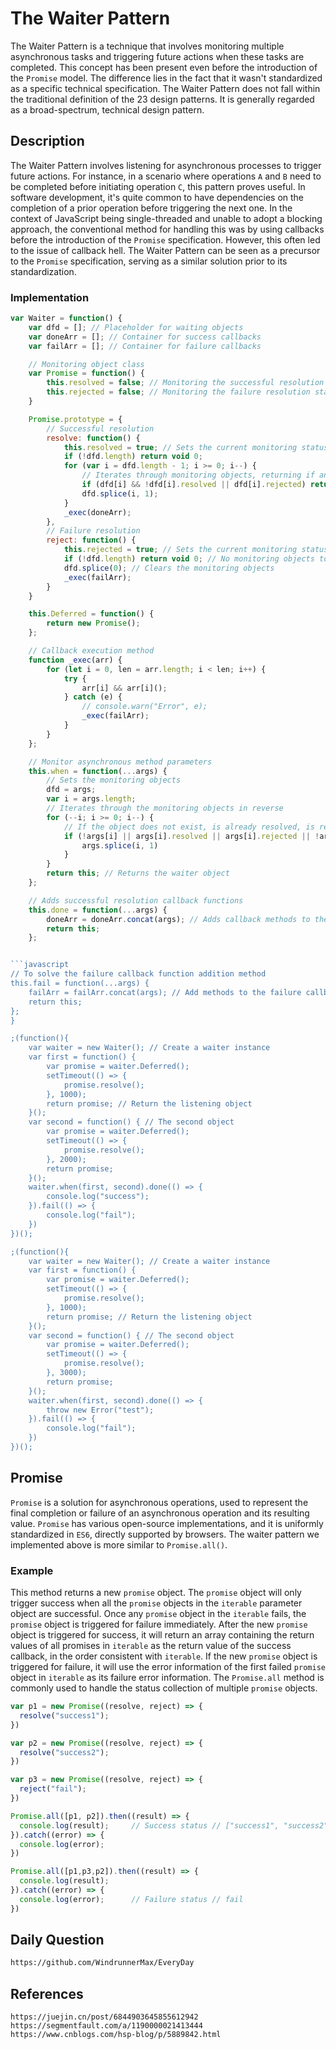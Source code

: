 # The Waiter Pattern

The Waiter Pattern is a technique that involves monitoring multiple asynchronous tasks and triggering future actions when these tasks are completed. This concept has been present even before the introduction of the `Promise` model. The difference lies in the fact that it wasn't standardized as a specific technical specification. The Waiter Pattern does not fall within the traditional definition of the 23 design patterns. It is generally regarded as a broad-spectrum, technical design pattern.

## Description
The Waiter Pattern involves listening for asynchronous processes to trigger future actions. For instance, in a scenario where operations `A` and `B` need to be completed before initiating operation `C`, this pattern proves useful. In software development, it's quite common to have dependencies on the completion of a prior operation before triggering the next one. In the context of JavaScript being single-threaded and unable to adopt a blocking approach, the conventional method for handling this was by using callbacks before the introduction of the `Promise` specification. However, this often led to the issue of callback hell. The Waiter Pattern can be seen as a precursor to the `Promise` specification, serving as a similar solution prior to its standardization.

### Implementation

```javascript
var Waiter = function() {
    var dfd = []; // Placeholder for waiting objects
    var doneArr = []; // Container for success callbacks
    var failArr = []; // Container for failure callbacks

    // Monitoring object class
    var Promise = function() {
        this.resolved = false; // Monitoring the successful resolution status of an object
        this.rejected = false; // Monitoring the failure resolution status of an object
    }

    Promise.prototype = {
        // Successful resolution
        resolve: function() {
            this.resolved = true; // Sets the current monitoring status to successful
            if (!dfd.length) return void 0;
            for (var i = dfd.length - 1; i >= 0; i--) {
                // Iterates through monitoring objects, returning if any of them are not resolved or are rejected
                if (dfd[i] && !dfd[i].resolved || dfd[i].rejected) return void 0;
                dfd.splice(i, 1);
            }
            _exec(doneArr);
        },
        // Failure resolution
        reject: function() {
            this.rejected = true; // Sets the current monitoring status to failed
            if (!dfd.length) return void 0; // No monitoring objects to cancel
            dfd.splice(0); // Clears the monitoring objects
            _exec(failArr);
        }
    }

    this.Deferred = function() {
        return new Promise();
    };

    // Callback execution method
    function _exec(arr) {
        for (let i = 0, len = arr.length; i < len; i++) {
            try {
                arr[i] && arr[i]();
            } catch (e) {
                // console.warn("Error", e);
                _exec(failArr);
            }
        }
    };

    // Monitor asynchronous method parameters
    this.when = function(...args) {
        // Sets the monitoring objects
        dfd = args;
        var i = args.length;
        // Iterates through the monitoring objects in reverse
        for (--i; i >= 0; i--) {
            // If the object does not exist, is already resolved, is rejected, or is not an instance of Promise
            if (!args[i] || args[i].resolved || args[i].rejected || !args[i] instanceof Promise) {
                args.splice(i, 1)
            }
        }
        return this; // Returns the waiter object
    };

    // Adds successful resolution callback functions
    this.done = function(...args) {
        doneArr = doneArr.concat(args); // Adds callback methods to the success callback function container
        return this;
    };


```javascript
// To solve the failure callback function addition method
this.fail = function(...args) {
    failArr = failArr.concat(args); // Add methods to the failure callback function
    return this;
};
}

;(function(){
    var waiter = new Waiter(); // Create a waiter instance
    var first = function() {
        var promise = waiter.Deferred();
        setTimeout(() => {
            promise.resolve();
        }, 1000);
        return promise; // Return the listening object
    }();
    var second = function() { // The second object
        var promise = waiter.Deferred();
        setTimeout(() => {
            promise.resolve();
        }, 2000);
        return promise;
    }();
    waiter.when(first, second).done(() => {
        console.log("success");
    }).fail(() => {
        console.log("fail");
    })
})();

;(function(){
    var waiter = new Waiter(); // Create a waiter instance
    var first = function() {
        var promise = waiter.Deferred();
        setTimeout(() => {
            promise.resolve();
        }, 1000);
        return promise; // Return the listening object
    }();
    var second = function() { // The second object
        var promise = waiter.Deferred();
        setTimeout(() => {
            promise.resolve();
        }, 3000);
        return promise;
    }();
    waiter.when(first, second).done(() => {
        throw new Error("test");
    }).fail(() => {
        console.log("fail");
    })
})();
```

## Promise
`Promise` is a solution for asynchronous operations, used to represent the final completion or failure of an asynchronous operation and its resulting value. `Promise` has various open-source implementations, and it is uniformly standardized in `ES6`, directly supported by browsers. The waiter pattern we implemented above is more similar to `Promise.all()`.

### Example
This method returns a new `promise` object. The `promise` object will only trigger success when all the `promise` objects in the `iterable` parameter object are successful. Once any `promise` object in the `iterable` fails, the `promise` object is triggered for failure immediately. After the new `promise` object is triggered for success, it will return an array containing the return values of all promises in `iterable` as the return value of the success callback, in the order consistent with `iterable`. If the new `promise` object is triggered for failure, it will use the error information of the first failed `promise` object in `iterable` as its failure error information. The `Promise.all` method is commonly used to handle the status collection of multiple `promise` objects.

```javascript
var p1 = new Promise((resolve, reject) => {
  resolve("success1");
})

var p2 = new Promise((resolve, reject) => {
  resolve("success2");
})

var p3 = new Promise((resolve, reject) => {
  reject("fail");
})

Promise.all([p1, p2]).then((result) => {
  console.log(result);     // Success status // ["success1", "success2"]
}).catch((error) => {
  console.log(error);
})

Promise.all([p1,p3,p2]).then((result) => {
  console.log(result);
}).catch((error) => {
  console.log(error);      // Failure status // fail
})
```


## Daily Question

```markdown
https://github.com/WindrunnerMax/EveryDay
```

## References

```
https://juejin.cn/post/6844903645855612942
https://segmentfault.com/a/1190000021413444
https://www.cnblogs.com/hsp-blog/p/5889842.html
```